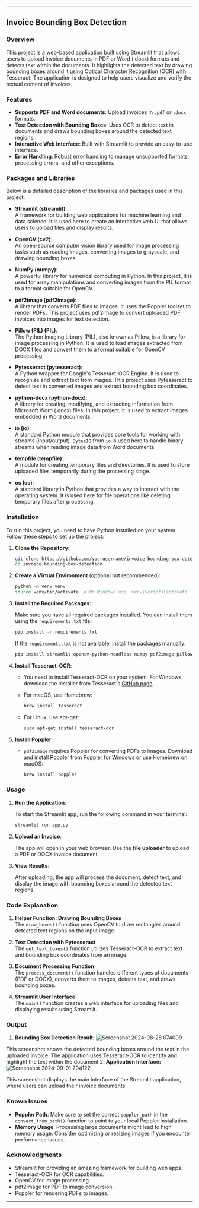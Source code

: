 
---

## Invoice Bounding Box Detection

### Overview

This project is a web-based application built using Streamlit that allows users to upload invoice documents in PDF or Word (.docx) formats and detects text within the documents. It highlights the detected text by drawing bounding boxes around it using Optical Character Recognition (OCR) with Tesseract. The application is designed to help users visualize and verify the textual content of invoices.

### Features

- **Supports PDF and Word documents**: Upload invoices in `.pdf` or `.docx` formats.
- **Text Detection with Bounding Boxes**: Uses OCR to detect text in documents and draws bounding boxes around the detected text regions.
- **Interactive Web Interface**: Built with Streamlit to provide an easy-to-use interface.
- **Error Handling**: Robust error handling to manage unsupported formats, processing errors, and other exceptions.

### Packages and Libraries

Below is a detailed description of the libraries and packages used in this project:

- **Streamlit (streamlit)**:  
  A framework for building web applications for machine learning and data science. It is used here to create an interactive web UI that allows users to upload files and display results.

- **OpenCV (cv2)**:  
  An open-source computer vision library used for image processing tasks such as reading images, converting images to grayscale, and drawing bounding boxes.

- **NumPy (numpy)**:  
  A powerful library for numerical computing in Python. In this project, it is used for array manipulations and converting images from the PIL format to a format suitable for OpenCV.

- **pdf2image (pdf2image)**:  
  A library that converts PDF files to images. It uses the Poppler toolset to render PDFs. This project uses pdf2image to convert uploaded PDF invoices into images for text detection.

- **Pillow (PIL) (PIL)**:  
  The Python Imaging Library (PIL), also known as Pillow, is a library for image processing in Python. It is used to load images extracted from DOCX files and convert them to a format suitable for OpenCV processing.

- **Pytesseract (pytesseract)**:  
  A Python wrapper for Google's Tesseract-OCR Engine. It is used to recognize and extract text from images. This project uses Pytesseract to detect text in converted images and extract bounding box coordinates.

- **python-docx (python-docx)**:  
  A library for creating, modifying, and extracting information from Microsoft Word (.docx) files. In this project, it is used to extract images embedded in Word documents.

- **io (io)**:  
  A standard Python module that provides core tools for working with streams (input/output). `BytesIO` from `io` is used here to handle binary streams when reading image data from Word documents.

- **tempfile (tempfile)**:  
  A module for creating temporary files and directories. It is used to store uploaded files temporarily during the processing stage.

- **os (os)**:  
  A standard library in Python that provides a way to interact with the operating system. It is used here for file operations like deleting temporary files after processing.

### Installation

To run this project, you need to have Python installed on your system. Follow these steps to set up the project:

1. **Clone the Repository**:

   ```bash
   git clone https://github.com/yourusername/invoice-bounding-box-detection.git
   cd invoice-bounding-box-detection
   ```

2. **Create a Virtual Environment** (optional but recommended):

   ```bash
   python -m venv venv
   source venv/bin/activate  # On Windows use `venv\Scripts\activate`
   ```

3. **Install the Required Packages**:

   Make sure you have all required packages installed. You can install them using the `requirements.txt` file:

   ```bash
   pip install -r requirements.txt
   ```

   If the `requirements.txt` is not available, install the packages manually:

   ```bash
   pip install streamlit opencv-python-headless numpy pdf2image pillow pytesseract python-docx
   ```

4. **Install Tesseract-OCR**:

   - You need to install Tesseract-OCR on your system. For Windows, download the installer from Tesseract's [GitHub page](https://github.com/tesseract-ocr/tesseract).

   - For macOS, use Homebrew:

     ```bash
     brew install tesseract
     ```

   - For Linux, use apt-get:

     ```bash
     sudo apt-get install tesseract-ocr
     ```

5. **Install Poppler**:

   - `pdf2image` requires Poppler for converting PDFs to images. Download and install Poppler from [Poppler for Windows](http://blog.alivate.com.au/poppler-windows/) or use Homebrew on macOS:

     ```bash
     brew install poppler
     ```

### Usage

1. **Run the Application**:

   To start the Streamlit app, run the following command in your terminal:

   ```bash
   streamlit run app.py
   ```

2. **Upload an Invoice**:

   The app will open in your web browser. Use the **file uploader** to upload a PDF or DOCX invoice document.

3. **View Results**:

   After uploading, the app will process the document, detect text, and display the image with bounding boxes around the detected text regions.

### Code Explanation

1. **Helper Function: Drawing Bounding Boxes**  
   The `draw_boxes()` function uses OpenCV to draw rectangles around detected text regions on the input image.

2. **Text Detection with Pytesseract**  
   The `get_text_boxes()` function utilizes Tesseract-OCR to extract text and bounding box coordinates from an image.

3. **Document Processing Function**  
   The `process_document()` function handles different types of documents (PDF or DOCX), converts them to images, detects text, and draws bounding boxes.

4. **Streamlit User Interface**  
   The `main()` function creates a web interface for uploading files and displaying results using Streamlit.

### Output
1. **Bounding Box Detection Result:**
![Screenshot 2024-08-28 074009](https://github.com/user-attachments/assets/8a092e58-20ce-4522-af22-eefe0551230c)

This screenshot shows the detected bounding boxes around the text in the uploaded invoice. The application uses Tesseract-OCR to identify and highlight the text within the document
2. **Application Interface:**
![Screenshot 2024-09-01 204122](https://github.com/user-attachments/assets/442e4b6d-5bf2-4181-b264-1257001c2fb0)

This screenshot displays the main interface of the Streamlit application, where users can upload their invoice documents.

### Known Issues

- **Poppler Path**: Make sure to set the correct `poppler_path` in the `convert_from_path()` function to point to your local Poppler installation.
- **Memory Usage**: Processing large documents might lead to high memory usage. Consider optimizing or resizing images if you encounter performance issues.



### Acknowledgments

- Streamlit for providing an amazing framework for building web apps.
- Tesseract-OCR for OCR capabilities.
- OpenCV for image processing.
- pdf2image for PDF to image conversion.
- Poppler for rendering PDFs to images.

---

